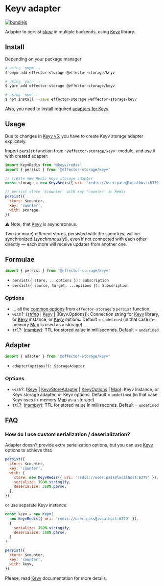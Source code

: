 # Keyv adapter

[![bundlejs](https://deno.bundlejs.com/badge?q=@effector-storage/keyv&treeshake=[{persist}]&config={%22esbuild%22:{%22external%22:[%22effector%22,%22keyv%22]}})](https://bundlejs.com/?q=%40effector-storage%2Fkeyv&treeshake=%5B%7Bpersist%7D%5D&config=%7B%22esbuild%22%3A%7B%22external%22%3A%5B%22effector%22%2C%22keyv%22%5D%7D%7D)

Adapter to persist [_store_] in multiple backends, using [Keyv] library.

## Install

Depending on your package manager

```bash
# using `pnpm` ↓
$ pnpm add effector-storage @effector-storage/keyv

# using `yarn` ↓
$ yarn add effector-storage @effector-storage/keyv

# using `npm` ↓
$ npm install --save effector-storage @effector-storage/keyv
```

Also, you need to install required [adapters for Keyv](https://keyv.org/docs/).

## Usage

Due to changes in [Keyv v5](https://keyv.org/docs/v4-to-v5/), you have to create Keyv storage adapter explicitely.

Import `persist` function from `'@effector-storage/keyv'` module, and use it with created adapter:

```javascript
import KeyvRedis from '@keyv/redis'
import { persist } from '@effector-storage/keyv'

// create new Redis Keyv storage adapter
const storage = new KeyvRedis({ uri: 'redis://user:pass@localhost:6379' })

// persist store `$counter` with key 'counter' in Redis
persist({
  store: $counter,
  key: 'counter',
  with: storage,
})
```

⚠️ Note, that [Keyv] is asynchronous.

Two (or more) different stores, persisted with the same key, will be synchronized (_synchronously!_), even if not connected with each other directly — each store will receive updates from another one.

## Formulae

```javascript
import { persist } from '@effector-storage/keyv'
```

- `persist({ store, ...options }): Subscription`
- `persist({ source, target, ...options }): Subscription`

### Options

- ... all the [common options](https://github.com/yumauri/effector-storage/tree/main/README.md#options) from `effector-storage`'s `persist` function.
- `with`?: ([_string_] | [Keyv] | [Keyv.Options]): Connection string for [Keyv] library, or [Keyv] instance, or [Keyv] options. Default = `undefined` (in that case in-memory [Map] is used as a storage)
- `ttl`?: ([_number_]): TTL for stored value in milliseconds. Default = `undefined`

## Adapter

```javascript
import { adapter } from '@effector-storage/keyv'
```

- `adapter(options?): StorageAdapter`

### Options

- `with`?: ([Keyv] | [KeyvStoreAdapter] | [KeyvOptions] | [Map]): Keyv instance, or Keyv storage adapter, or Keyv options. Default = `undefined` (in that case Keyv uses in-memory [Map] as a storage)
- `ttl`?: ([_number_]): TTL for stored value in milliseconds. Default = `undefined`

## FAQ

### How do I use custom serialization / deserialization?

Adapter doesn't provide extra serialization options, but you can use [Keyv] options to achieve that:

```javascript
persist({
  store: $counter,
  key: 'counter',
  with: {
    store: new KeyvRedis({ uri: 'redis://user:pass@localhost:6379' }),
    serialize: JSON.stringify,
    deserialize: JSON.parse,
  },
})
```

or use separate Keyv instance:

```javascript
const keyv = new Keyv(
  new KeyvRedis({ uri: 'redis://user:pass@localhost:6379' }),
  {
    serialize: JSON.stringify,
    deserialize: JSON.parse,
  }
)

persist({
  store: $counter,
  key: 'counter',
  with: keyv,
})
```

Please, read [Keyv] documentation for more details.

[map]: https://developer.mozilla.org/en-US/docs/Web/JavaScript/Reference/Global_Objects/Map
[keyv]: https://github.com/jaredwray/keyv
[keyvstoreadapter]: https://github.com/jaredwray/keyv/tree/main/packages/keyv#api
[keyvoptions]: https://github.com/jaredwray/keyv/tree/main/packages/keyv#api
[_subscription_]: https://effector.dev/docs/glossary#subscription
[_store_]: https://effector.dev/docs/api/effector/store
[_number_]: https://developer.mozilla.org/en-US/docs/Glossary/Number
[_string_]: https://developer.mozilla.org/en-US/docs/Glossary/String
